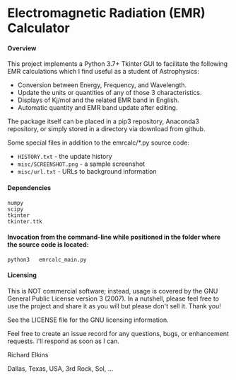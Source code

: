 Electromagnetic Radiation (EMR) Calculator
==========================================

#### Overview

This project implements a Python 3.7+ Tkinter GUI to facilitate the following EMR calculations which I find useful as a student of Astrophysics:
- Conversion between Energy, Frequency, and Wavelength.
- Update the units or quantities of any of those 3 characteristics.
- Displays of Kj/mol and the related EMR band in English.
- Automatic quantity and EMR band update after editing.

The package itself can be placed in a pip3 repository, Anaconda3 repository, or simply stored in a directory via download from github.

Some special files in addition to the emrcalc/*.py source code:
- ```HISTORY.txt``` - the update history
- ```misc/SCREENSHOT.png``` - a sample screenshot
- ```misc/url.txt``` - URLs to background information

#### Dependencies

```
numpy
scipy
tkinter
tkinter.ttk
```

#### Invocation from the command-line while positioned in the folder where the source code is located:

```
python3   emrcalc_main.py
```

#### Licensing

This is NOT commercial software; instead, usage is covered by the GNU General Public License version 3 (2007). In a nutshell, please feel free to use the project and share it as you will but please don't sell it. Thank you!

See the LICENSE file for the GNU licensing information.

Feel free to create an issue record for any questions, bugs, or enhancement requests. I'll respond as soon as I can.

Richard Elkins

Dallas, Texas, USA, 3rd Rock, Sol, ...

